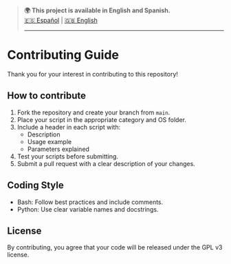> **🌍 This project is available in English and Spanish.**  
> [🇪🇸 Español](./CONTRIBUTING.es.md) | [🇬🇧 English](./CONTRIBUTING.md)
>
> ---

# Contributing Guide

Thank you for your interest in contributing to this repository!

## How to contribute

1. Fork the repository and create your branch from `main`.
2. Place your script in the appropriate category and OS folder.
3. Include a header in each script with:
   - Description
   - Usage example
   - Parameters explained
4. Test your scripts before submitting.
5. Submit a pull request with a clear description of your changes.

## Coding Style

- Bash: Follow best practices and include comments.
- Python: Use clear variable names and docstrings.

## License

By contributing, you agree that your code will be released under the GPL v3 license.
